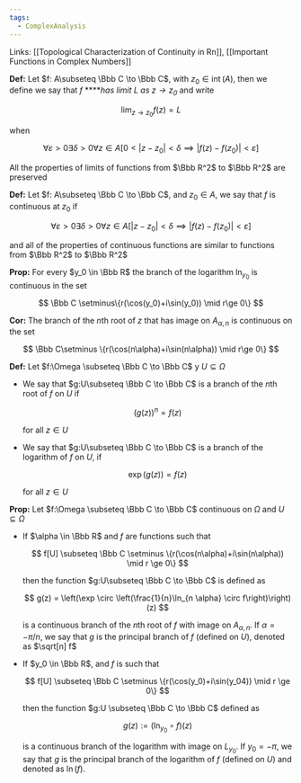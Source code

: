 ```yaml
---
tags:
  - ComplexAnalysis
---
```

Links: [[Topological Characterization of Continuity in Rn]], [[Important Functions in Complex Numbers]]

********Def:******** Let $f: A\subseteq \Bbb C \to \Bbb C$, with $z_0 \in \operatorname{int}(A)$, then we define we say that $f$ ****_has limit $L$ as ${z \to z_0}$_ and write

$$ \lim_{z\to z_0} f(z) = L $$

when

$$ \forall \varepsilon>0\exists \delta>0\forall z \in A[0<|z-z_0| <\delta \implies |f(z)-f(z_0)|<\varepsilon] $$

All the properties of limits of functions from $\Bbb R^2$ to $\Bbb R^2$ are preserved

********Def:******** Let $f: A\subseteq \Bbb C \to \Bbb C$, and $z_0\in A$, we say that $f$ is continuous at $z_0$ if

$$ \forall \varepsilon>0\exists \delta>0\forall z \in A[|z-z_0| <\delta \implies |f(z)-f(z_0)|<\varepsilon] $$

and all of the properties of continuous functions are similar to functions from $\Bbb R^2$ to $\Bbb R^2$

************Prop:************ For every $y_0 \in \Bbb R$ the branch of the logarithm $\ln_{y_0}$ is continuous in the set

$$ \Bbb C \setminus\{r(\cos(y_0)+i\sin(y_0)) \mid r\ge 0\} $$

****************Cor:**************** The branch of the $n$th root of $z$ that has image on $A_{\alpha, n}$ is continuous on the set

$$ \Bbb C\setminus \{r(\cos(n\alpha)+i\sin(n\alpha)) \mid r\ge 0\} $$

**********Def:********** Let $f:\Omega \subseteq \Bbb C \to \Bbb C$ y $U \subseteq \Omega$

- We say that $g:U\subseteq \Bbb C \to \Bbb C$ is a branch of the $n$th root of $f$ on $U$ if
    
    $$ (g(z))^n = f(z) $$
    
    for all $z \in U$
    
- We say that $g:U\subseteq \Bbb C \to \Bbb C$ is a branch of the logarithm of $f$ on $U$, if
    
    $$ \exp(g(z)) =f(z) $$
    
    for all $z \in U$
    

************Prop:************ Let $f:\Omega \subseteq \Bbb C \to \Bbb C$ continuous on $\Omega$ and $U\subseteq \Omega$

- If $\alpha \in \Bbb R$ and $f$ are functions such that
    
    $$ f[U] \subseteq \Bbb C \setminus \{r(\cos(n\alpha)+i\sin(n\alpha)) \mid r \ge 0\} $$
    
    then the function $g:U\subseteq \Bbb C \to \Bbb C$ is defined as
    
    $$ g(z) = \left(\exp \circ \left(\frac{1}{n}\ln_{n \alpha} \circ f\right)\right)(z) $$
    
    is a continuous branch of the $n$th root of $f$ with image on $A_{\alpha,n }$. If $\alpha = -\pi/n$, we say that $g$ is the principal branch of $f$ (defined on $U$), denoted as $\sqrt[n] f$
    
- If $y_0 \in \Bbb R$, and $f$ is such that
    
    $$ f[U] \subseteq \Bbb C \setminus \{r(\cos(y_0)+i\sin(y_04)) \mid r \ge 0\} $$
    
    then the function $g:U \subseteq \Bbb C \to \Bbb C$ defined as
    
    $$ g(z) := (\ln_{y_0} \circ f)(z) $$
    
    is a continuous branch of the logarithm with image on $L_{y_0}$. If $y_0 = -\pi$, we say that $g$ is the principal branch of the logarithm of $f$ (defined on $U$) and denoted as $\ln(f)$.
